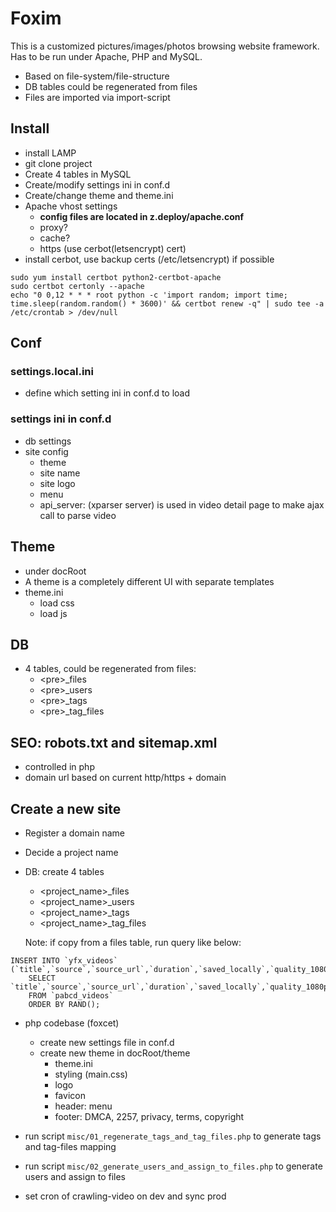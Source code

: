 # Foxim

This is a customized pictures/images/photos browsing website framework. Has to be run under Apache, PHP and MySQL. 

- Based on file-system/file-structure
- DB tables could be regenerated from files
- Files are imported via import-script


## Install
* install LAMP
* git clone project
* Create 4 tables in MySQL
* Create/modify settings ini in conf.d
* Create/change theme and theme.ini
* Apache vhost settings 
  * **config files are located in z.deploy/apache.conf**
  * proxy?
  * cache?
  * https (use cerbot(letsencrypt) cert)
* install cerbot, use backup certs (/etc/letsencrypt) if possible
```$xslt
sudo yum install certbot python2-certbot-apache
sudo certbot certonly --apache
echo "0 0,12 * * * root python -c 'import random; import time; time.sleep(random.random() * 3600)' && certbot renew -q" | sudo tee -a /etc/crontab > /dev/null
```

## Conf

### settings.local.ini 
 - define which setting ini in conf.d to load

### settings ini in conf.d
 - db settings
 - site config
   - theme
   - site name
   - site logo
   - menu
   - api_server: (xparser server) is used in video detail page to make ajax call to parse video
   
   
## Theme
 - under docRoot
 - A theme is a completely different UI with separate templates
 - theme.ini
   - load css
   - load js

## DB
 - 4 tables, could be regenerated from files:
   - \<pre\>_files
   - \<pre\>_users
   - \<pre\>_tags
   - \<pre\>_tag_files     
   

## SEO: robots.txt and sitemap.xml
 - controlled in php
 - domain url based on current http/https + domain   
 

## Create a new site
 - Register a domain name
 - Decide a project name
 - DB: create 4 tables
   - \<project_name\>_files
   - \<project_name\>_users
   - \<project_name\>_tags
   - \<project_name\>_tag_files  
   
   Note: if copy from a files table, run query like below:
```angular2html
INSERT INTO `yfx_videos` 
(`title`,`source`,`source_url`,`duration`,`saved_locally`,`quality_1080p`,`quality_720p`,`quality_480p`,`quality_360p`,`quality_240p`,`thumbnail`,`gif_preview`,`tags`,`source_url_md5`,`save_flag`,`file_size`,`user_name`,`view_count`) 
    SELECT `title`,`source`,`source_url`,`duration`,`saved_locally`,`quality_1080p`,`quality_720p`,`quality_480p`,`quality_360p`,`quality_240p`,`thumbnail`,`gif_preview`,`tags`,`source_url_md5`,`save_flag`,`file_size`,`user_name`,`view_count` 
    FROM `pabcd_videos` 
    ORDER BY RAND();
```   

 - php codebase (foxcet)
   - create new settings file in conf.d
   - create new theme in docRoot/theme
     - theme.ini
     - styling (main.css)
     - logo
     - favicon
     - header: menu
     - footer: DMCA, 2257, privacy, terms, copyright   
   
 - run script `misc/01_regenerate_tags_and_tag_files.php` to generate tags and tag-files mapping
 
 - run script `misc/02_generate_users_and_assign_to_files.php` to generate users and assign to files
 
 - set cron of crawling-video on dev and sync prod
 
   
